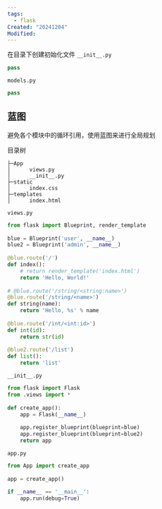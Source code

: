```yaml
---
tags:
  - flask
Created: "20241204"
Modified:
---
```

在目录下创建初始化文件
`__init__.py`
```python
pass
```

`models.py`
```python
pass
```


## 蓝图

避免各个模块中的循环引用，使用蓝图来进行全局规划

目录树
```shell
├─App
│      views.py
│      __init__.py
├─static
│      index.css
├─templates
│      index.html
```

`views.py`
```python
from flask import Blueprint, render_template  
  
blue = Blueprint('user', __name__)  
blue2 = Blueprint('admin', __name__)  
  
@blue.route('/')  
def index():  
    # return render_template('index.html')  
    return 'Hello, World!'  
  
# @blue.route('/string/<string:name>')  
@blue.route('/string/<name>')  
def string(name):  
    return 'Hello, %s' % name  
  
@blue.route('/int/<int:id>')  
def int(id):  
    return str(id)  
  
@blue2.route('/list')  
def list():  
    return 'list'
```

`__init__.py`
```python
from flask import Flask  
from .views import *  
  
def create_app():  
    app = Flask(__name__)  
  
    app.register_blueprint(blueprint=blue)  
    app.register_blueprint(blueprint=blue2)  
    return app
```

`app.py`
```python
from App import create_app  
  
app = create_app()  
  
if __name__ == '__main__':  
    app.run(debug=True)
```